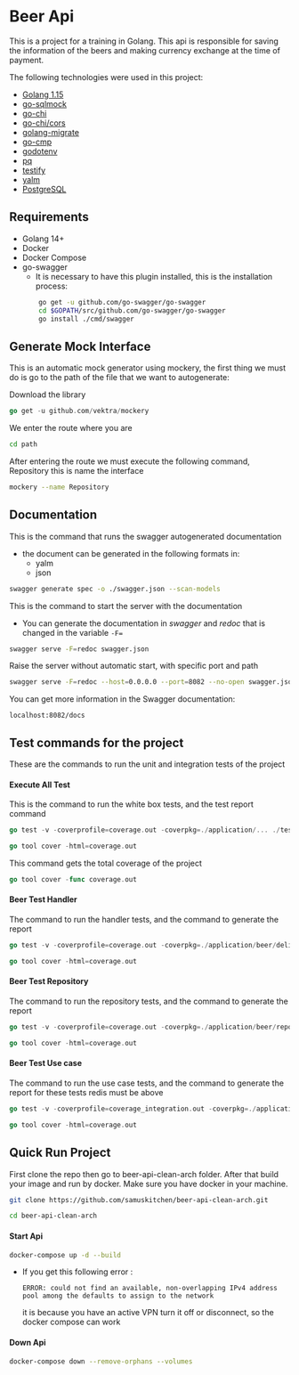 # Beer Api
This is a project for a training in Golang. This api is responsible for saving the information of the beers and making currency exchange at the time of payment.

The following technologies were used in this project:
- [Golang 1.15](https://golang.org/dl/)
- [go-sqlmock](https://github.com/DATA-DOG/go-sqlmock)
- [go-chi](https://github.com/go-chi/chi)
- [go-chi/cors](https://github.com/go-chi/cors)
- [golang-migrate](github.com/golang-migrate/migrate/v4)
- [go-cmp](https://github.com/google/go-cmp)
- [godotenv](https://github.com/joho/godotenv)
- [pq](https://github.com/lib/pq)
- [testify](https://github.com/stretchr/testify)
- [yalm](https://github.com/go-yaml/yaml)
- [PostgreSQL](https://www.postgresql.org/download/)

## Requirements
- Golang 14+
- Docker
- Docker Compose
- go-swagger
    * It is necessary to have this plugin installed, this is the installation process:
    ```bash
        go get -u github.com/go-swagger/go-swagger
        cd $GOPATH/src/github.com/go-swagger/go-swagger
        go install ./cmd/swagger
    ```
## Generate Mock Interface
This is an automatic mock generator using mockery, the first thing we must do is go to the path of the file that we want to autogenerate:

Download the library
```go
go get -u github.com/vektra/mockery
```

We enter the route where you are
```bash
cd path
```

After entering the route we must execute the following command, Repository this is name the interface
```bash
mockery --name Repository
```

## Documentation
This is the command that runs the swagger autogenerated documentation
* the document can be generated in the following formats in:
    * yalm
    * json
```bash
swagger generate spec -o ./swagger.json --scan-models
```

This is the command to start the server with the documentation
* You can generate the documentation in _swagger_ and _redoc_ that is changed in the variable `-F=`
```bash
swagger serve -F=redoc swagger.json
```

Raise the server without automatic start, with specific port and path
````bash
swagger serve -F=redoc --host=0.0.0.0 --port=8082 --no-open swagger.json
````

You can get more information in the Swagger documentation:
```http request
localhost:8082/docs
```

## Test commands for the project
These are the commands to run the unit and integration tests of the project

#### Execute All Test
This is the command to run the white box tests, and the test report command
```go
go test -v -coverprofile=coverage.out -coverpkg=./application/... ./test/...

go tool cover -html=coverage.out
```
This command gets the total coverage of the project
```go
go tool cover -func coverage.out
```

#### Beer Test Handler
The command to run the handler tests, and the command to generate the report
````go
go test -v -coverprofile=coverage.out -coverpkg=./application/beer/delivery/v1/ ./test/beer/delivery/v1

go tool cover -html=coverage.out
````

#### Beer Test Repository
The command to run the repository tests, and the command to generate the report
````go
go test -v -coverprofile=coverage.out -coverpkg=./application/beer/repository/... ./test/beer/repository

go tool cover -html=coverage.out
````

#### Beer Test Use case
The command to run the use case tests, and the command to generate the report for these tests redis must be above
````go
go test -v -coverprofile=coverage_integration.out -coverpkg=./application/beer/usecase/ ./test/beer/usecase

go tool cover -html=coverage.out
````

## Quick Run Project
First clone the repo then go to beer-api-clean-arch folder. After that build your image and run by docker. Make sure you have docker in your machine.

```bash
git clone https://github.com/samuskitchen/beer-api-clean-arch.git

cd beer-api-clean-arch
```

#### Start Api
```bash
docker-compose up -d --build
```

* If you get this following error :
  ```
  ERROR: could not find an available, non-overlapping IPv4 address pool among the defaults to assign to the network
  ```

  it is because you have an active VPN turn it off or disconnect, so the docker compose can work


#### Down Api
```bash
docker-compose down --remove-orphans --volumes
```
